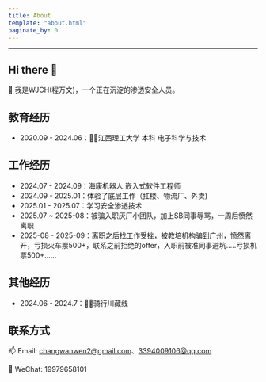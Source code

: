 ```yaml
---
title: About
template: "about.html" 
paginate_by: 0
---
```


---
## Hi there 👋

🤔 我是WJCH(程万文)，一个正在沉淀的渗透安全人员。

## 教育经历
- 2020.09 - 2024.06：🧑‍💻江西理工大学  本科  电子科学与技术

## 工作经历

- 2024.07 - 2024.09：海康机器人 嵌入式软件工程师
- 2024.09 - 2025.01：体验了底层工作（扛楼、物流厂、外卖)
- 2025.01 - 2025.07：学习安全渗透技术
- 2025.07 ~ 2025-08：被骗入职灰厂小团队，加上SB同事辱骂，一周后愤然离职
- 2025-08 - 2025-09：离职之后找工作受挫，被教培机构骗到广州，愤然离开，亏损火车票500+，联系之前拒绝的offer，入职前被准同事避坑.....亏损机票500+......

## 其他经历
- 2024.06 - 2024.7：🚴‍♀️骑行川藏线

## 联系方式
📫 Email: changwanwen2@gmail.com、3394009106@qq.com


💬 WeChat: 19979658101

